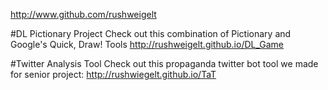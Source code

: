 <http://www.github.com/rushweigelt>

#DL Pictionary Project
Check out this combination of Pictionary and Google's Quick, Draw! Tools
<http://rushweigelt.github.io/DL_Game>

#Twitter Analysis Tool
Check out this propaganda twitter bot tool we made for senior project:
<http://rushwiegelt.github.io/TaT>

